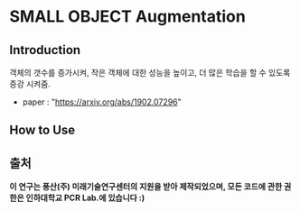 # SMALL OBJECT Augmentation


## Introduction
객체의 갯수를 증가시켜, 작은 객체에 대한 성능을 높이고, 더 많은 학습을 할 수 있도록 증강 시켜줌. 
- paper : "https://arxiv.org/abs/1902.07296"

## How to Use

## 출처

**이 연구는 풍산(주) 미래기술연구센터의 지원을 받아 제작되었으며, 모든 코드에 관한 권한은 인하대학교 PCR Lab.에 있습니다 :)**